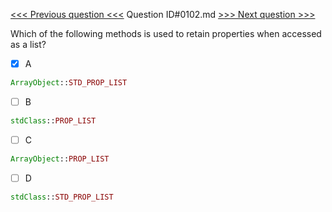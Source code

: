 [<<< Previous question <<<](0101.md)  Question ID#0102.md  [>>> Next question >>>](0103.md) 

Which of the following methods is used to retain properties when accessed as a list?

- [x] A
```php
ArrayObject::STD_PROP_LIST
```

- [ ] B
```php
stdClass::PROP_LIST
```

- [ ] C
```php
ArrayObject::PROP_LIST
```

- [ ] D
```php
stdClass::STD_PROP_LIST
```

